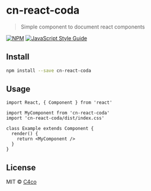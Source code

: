 # cn-react-coda

> Simple component to document react components

[![NPM](https://img.shields.io/npm/v/cn-react-coda.svg)](https://www.npmjs.com/package/cn-react-coda) [![JavaScript Style Guide](https://img.shields.io/badge/code_style-standard-brightgreen.svg)](https://standardjs.com)

## Install

```bash
npm install --save cn-react-coda
```

## Usage

```tsx
import React, { Component } from 'react'

import MyComponent from 'cn-react-coda'
import 'cn-react-coda/dist/index.css'

class Example extends Component {
  render() {
    return <MyComponent />
  }
}
```

## License

MIT © [C4co](https://github.com/C4co)
